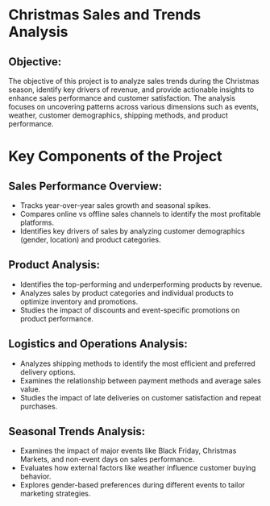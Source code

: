 # Christmas Sales and Trends Analysis

## Objective:
The objective of this project is to analyze sales trends during the Christmas season, identify key drivers of revenue, and provide actionable insights to enhance sales performance and customer satisfaction. The analysis focuses on uncovering patterns across various dimensions such as events, weather, customer demographics, shipping methods, and product performance.


# Key Components of the Project

## Sales Performance Overview:
* Tracks year-over-year sales growth and seasonal spikes.
* Compares online vs offline sales channels to identify the most profitable platforms.
* Identifies key drivers of sales by analyzing customer demographics (gender, location) and product categories.

## Product Analysis:
* Identifies the top-performing and underperforming products by revenue.
* Analyzes sales by product categories and individual products to optimize inventory and promotions.
* Studies the impact of discounts and event-specific promotions on product performance.

## Logistics and Operations Analysis:

* Analyzes shipping methods to identify the most efficient and preferred delivery options.
* Examines the relationship between payment methods and average sales value.
* Studies the impact of late deliveries on customer satisfaction and repeat purchases.

## Seasonal Trends Analysis:

* Examines the impact of major events like Black Friday, Christmas Markets, and non-event days on sales performance.
* Evaluates how external factors like weather influence customer buying behavior.
* Explores gender-based preferences during different events to tailor marketing strategies.

